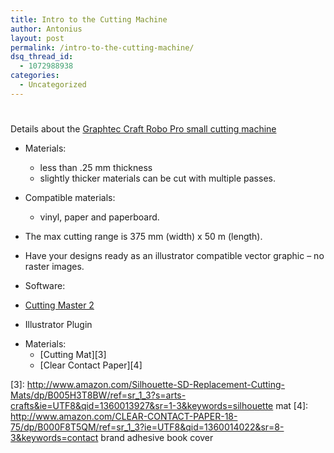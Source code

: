 ```yaml
---
title: Intro to the Cutting Machine
author: Antonius
layout: post
permalink: /intro-to-the-cutting-machine/
dsq_thread_id:
  - 1072988938
categories:
  - Uncategorized
---
```

# 

Details about the [Graphtec Craft Robo Pro small cutting machine][1]

 [1]: http://www.graphteccorp.com/craftrobo/

*   Materials: 
    *   less than .25 mm thickness
    *   slightly thicker materials can be cut with multiple passes.
*   Compatible materials: 
    *   vinyl, paper and paperboard.
*   The max cutting range is 375 mm (width) x 50 m (length).
*   Have your designs ready as an illustrator compatible vector graphic – no raster images.




*   Software:
*   [Cutting Master 2][2]
*   Illustrator Plugin

 [2]: http://www.graphtecamerica.com/FAQs/cutting_master2.html




*   Materials: 
    *   [Cutting Mat][3]
    *   [Clear Contact Paper][4]

 [3]: http://www.amazon.com/Silhouette-SD-Replacement-Cutting-Mats/dp/B005H3T8BW/ref=sr_1_3?s=arts-crafts&ie=UTF8&qid=1360013927&sr=1-3&keywords=silhouette mat
 [4]: http://www.amazon.com/CLEAR-CONTACT-PAPER-18-75/dp/B000F8T5QM/ref=sr_1_3?ie=UTF8&qid=1360014022&sr=8-3&keywords=contact brand adhesive book cover